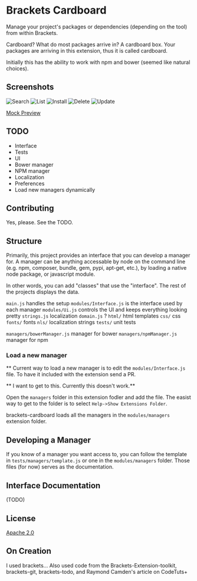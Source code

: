 # Brackets Cardboard

Manage your project's packages or dependencies (depending on the tool) from within Brackets.

Cardboard? What do most packages arrive in? A cardboard box. Your packages are arriving in this extension, thus it is called cardboard.

Initially this has the ability to work with npm and bower (seemed like natural choices).

## Screenshots
![Search]()
![List]()
![Install]()
![Delete]()
![Update]()

[Mock Preview]()

## TODO
* Interface
* Tests
* UI
* Bower manager
* NPM manager
* Localization
* Preferences
* Load new managers dynamically

## Contributing

Yes, please. See the TODO.


## Structure

Primarily, this project provides an interface that you can develop a manager for. A manager can be anything accessable by node on the command line (e.g. npm, composer, bundle, gem, pypi, apt-get, etc.), by loading a native node package, or javascript module.

In other words, you can add "classes" that use the "interface". The rest of the projects displays the data.

`main.js` handles the setup
`modules/Interface.js` is the interface used by each manager
`modules/Ui.js` controls the UI and keeps everything looking pretty
`strings.js` localization
`domain.js` ?
`html/` html templates
`css/` css
`fonts/` fonts
`nls/` localization strings
`tests/` unit tests

`managers/bowerManager.js` manager for bower
`managers/npmManager.js` manager for npm


### Load a new manager

** Current way to load a new manager is to edit the `modules/Interface.js` file. To have it included with the extension send a PR.

** I want to get to this. Currently this doesn't work.**

Open the `managers` folder in this extension fodler and add the file. The easist way to get to the folder is to select `Help->Show Extensions Folder`.

brackets-cardboard loads all the managers in the `modules/managers` extension folder.

## Developing a Manager

If you know of a manager you want access to, you can follow the template in `tests/managers/template.js` or one in the `modules/managers` folder. Those files (for now) serves as the documentation.

## Interface Documentation
(TODO)

## License
[Apache 2.0](LICENSE)

## On Creation
I used brackets...
Also used code from the Brackets-Extension-toolkit, brackets-git, brackets-todo, and Raymond Camden's article on CodeTuts+



